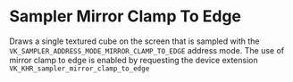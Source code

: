 # Sampler Mirror Clamp To Edge

Draws a single textured cube on the screen that is sampled with the
`VK_SAMPLER_ADDRESS_MODE_MIRROR_CLAMP_TO_EDGE` address mode. The use of mirror
clamp to edge is enabled by requesting the device extension
`VK_KHR_sampler_mirror_clamp_to_edge`
